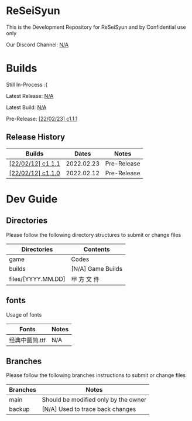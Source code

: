 # ReSeiSyun

This is the Development Repository for ReSeiSyun and by Confidential use only

Our Discord Channel: [N/A]()

# Builds

Still In-Process :(

Latest Release: [N/A]()

Latest Build: [N/A]()

Pre-Release: [[22/02/23] c1.1.1](https://github.com/YuudachiXMMY/ReSeiSyun/releases/tag/c1.1.1)

## Release History

|  Builds   |  Dates  |  Notes  |
|  ----  |  ----  |  ----  |
|  [[22/02/12] c1.1.1](https://github.com/YuudachiXMMY/ReSeiSyun/releases/tag/c1.1.1)  |  2022.02.23  |  Pre-Release  |
|  [[22/02/12] c1.1.0](https://github.com/YuudachiXMMY/ReSeiSyun/releases/tag/c1.1.0)  |  2022.02.12  |  Pre-Release  |

# Dev Guide

## Directories

Please follow the following directory structures to submit or change files

|  Directories   |  Contents  |
|  ----  | ----  |
|  game  |  Codes  |
|  builds  |  [N/A] Game Builds  |
|  files/[YYYY.MM.DD]  |  甲 方 文 件  |

## fonts

Usage of fonts

|  Fonts   |  Notes  |
|  ----  | ----  |
|  经典中圆简.ttf  | N/A  |

## Branches

Please follow the following branches instructions to submit or change files

|  Branches   |  Notes  |
|  ----  | ----  |
|  main  |  Should be modified only by the owner  |
|  backup  |  [N/A] Used to trace back changes  |
